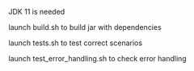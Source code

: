 JDK 11 is needed

launch build.sh to build jar with dependencies

launch tests.sh to test correct scenarios

launch test_error_handling.sh to check error handling
